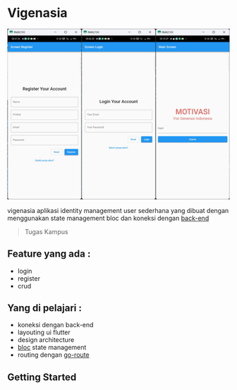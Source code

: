 # Vigenasia

![vigenasi screen](https://github.com/MuhamadAndre10/vigenasia/blob/main/asset/img/vigenasia.png?raw=true)


vigenasia aplikasi identity management user sederhana yang dibuat dengan menggunakan state management bloc dan koneksi dengan [back-end](https://github.com/faatikhriziq/vigenesia-backend)

> Tugas Kampus

## Feature yang ada : 
- login
- register
- crud

## Yang di pelajari :
- koneksi dengan back-end 
- layouting ui flutter
- design architecture
- [bloc](https://pub.dev/packages/bloc) state management
- routing dengan [go-route](https://pub.dev/packages/go_router)

## Getting Started

